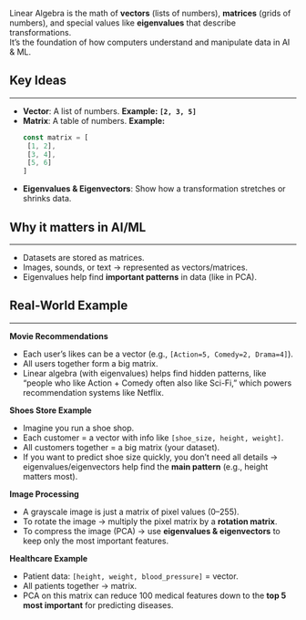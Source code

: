 Linear Algebra is the math of **vectors** (lists of numbers), **matrices** (grids of numbers), and special values like **eigenvalues** that describe transformations.  
It’s the foundation of how computers understand and manipulate data in AI & ML.

## Key Ideas
---
- **Vector**: A list of numbers. **Example: `[2, 3, 5]`**
- **Matrix**: A table of numbers. 
	**Example:**
	```ts
	const matrix = [
	 [1, 2],
	 [3, 4],
	 [5, 6]
	]
	```
- **Eigenvalues & Eigenvectors**: Show how a transformation stretches or shrinks data.

## Why it matters in AI/ML
---
- Datasets are stored as matrices.
- Images, sounds, or text → represented as vectors/matrices.
- Eigenvalues help find **important patterns** in data (like in PCA).

## Real-World Example
---
**Movie Recommendations**
- Each user’s likes can be a vector (e.g., `[Action=5, Comedy=2, Drama=4]`).
- All users together form a big matrix.
- Linear algebra (with eigenvalues) helps find hidden patterns, like “people who like Action + Comedy often also like Sci-Fi,” which powers recommendation systems like Netflix.

**Shoes Store Example**
- Imagine you run a shoe shop.
- Each customer = a vector with info like `[shoe_size, height, weight]`.
- All customers together = a big matrix (your dataset).
- If you want to predict shoe size quickly, you don’t need all details → eigenvalues/eigenvectors help find the **main pattern** (e.g., height matters most).

**Image Processing**
- A grayscale image is just a matrix of pixel values (0–255).
- To rotate the image → multiply the pixel matrix by a **rotation matrix**.
- To compress the image (PCA) → use **eigenvalues & eigenvectors** to keep only the most important features.

**Healthcare Example**
- Patient data: `[height, weight, blood_pressure]` = vector.
- All patients together → matrix.
- PCA on this matrix can reduce 100 medical features down to the **top 5 most important** for predicting diseases.